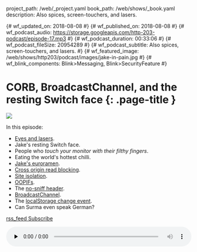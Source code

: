 project_path: /web/_project.yaml
book_path: /web/shows/_book.yaml
description: Also spices, screen-touchers, and lasers.

{# wf_updated_on: 2018-08-08 #}
{# wf_published_on: 2018-08-08 #}
{# wf_podcast_audio: https://storage.googleapis.com/http-203-podcast/episode-17.mp3 #}
{# wf_podcast_duration: 00:33:06 #}
{# wf_podcast_fileSize: 20954289 #}
{# wf_podcast_subtitle: Also spices, screen-touchers, and lasers. #}
{# wf_featured_image: /web/shows/http203/podcast/images/jake-in-pain.jpg #}
{# wf_blink_components: Blink>Messaging, Blink>SecurityFeature #}

# CORB, BroadcastChannel, and the resting Switch face {: .page-title }

<img src="/web/shows/http203/podcast/images/jake-in-pain.jpg" class="attempt-right">

In this episode:

* [Eyes and lasers](https://twitter.com/Foone/status/1014267515696922624).
* Jake's resting Switch face.
* People who *touch your monitor with their filthy fingers*.
* Eating the world's hottest chilli.
* [Jake's euroramen](https://twitter.com/jaffathecake/status/963287863268904964).
* [Cross origin read
  blocking](https://chromium.googlesource.com/chromium/src/+/master/services/network/cross_origin_read_blocking_explainer.md).
* [Site isolation](/web/updates/2018/07/site-isolation).
* [OOPIFs](https://www.chromium.org/developers/design-documents/oop-iframes).
* The [no-sniff
  header](https://developer.mozilla.org/en-US/docs/Web/HTTP/Headers/X-Content-Type-Options).
* [BroadcastChannel](https://developer.mozilla.org/en-US/docs/Web/API/Broadcast_Channel_API).
* The [localStorage change
  event](https://developer.mozilla.org/en-US/docs/Web/API/WindowEventHandlers/onstorage).
* Can Surma even speak German?

<a href="http://feeds.feedburner.com/Http203Podcast">
  <span class="material-icons">rss_feed</span>
  Subscribe
</a>

<audio style="width: 100%" src="https://storage.googleapis.com/http-203-podcast/episode-17.mp3"
controls preload="none"></audio>
